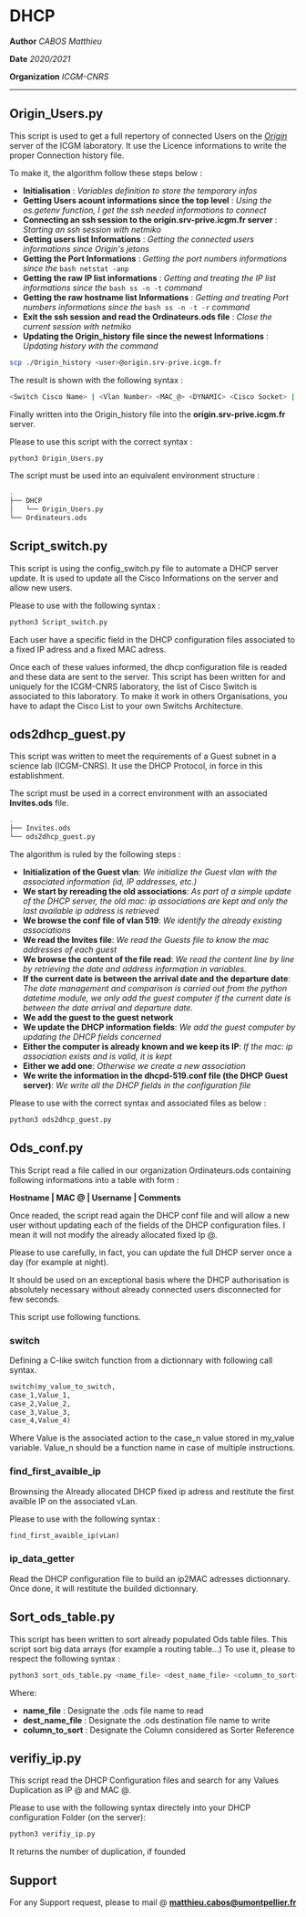 # DHCP


**Author** *CABOS Matthieu*

**Date**  *2020/2021*

**Organization** *ICGM-CNRS*

______________________________________________________________________________________________________

## Origin_Users.py

This script is used to get a full repertory of connected Users on the [*Origin*](https://fr.wikipedia.org/wiki/Origin_(logiciel)) server of the ICGM laboratory.
It use the Licence informations to write the proper Connection history file.

To make it, the algorithm follow these steps below :
* **Initialisation** : *Variables definition to store the temporary infos*
* **Getting Users acount informations since the top level** : *Using the os.getenv function, I get the ssh needed informations to connect*
* **Connecting an ssh session to the origin.srv-prive.icgm.fr server** : *Starting an ssh session with netmiko*
* **Getting users list Informations** : *Getting the connected users informations since Origin's jetons*
* **Getting the Port Informations** : *Getting the port numbers informations since the* ```bash netstat -anp ```
* **Getting the raw IP list informations** : *Getting and treating the IP list informations since the* ```bash ss -n -t``` *command*
* **Getting the raw hostname list Informations** : *Getting and treating Port numbers informations since the* ```bash ss -n -t -r``` *command*
* **Exit the ssh session and read the Ordinateurs.ods file** : *Close the current session with netmiko*
* **Updating the Origin_history file since the newest Informations** : *Updating history with the command*

```bash 
scp ./Origin_history <user>@origin.srv-prive.icgm.fr
```

The result is shown with the following syntax :

```bash
<Switch Cisco Name> | <Vlan Number> <MAC_@> <DYNAMIC> <Cisco Socket> | <Hostname> | <Departement> | <Ip_@> | <Socket Description> | <Timestamp>
```
Finally written into the Origin_history file into the **origin.srv-prive.icgm.fr** server.

Please to use this script with the correct syntax :

```bash
python3 Origin_Users.py
```

The script must be used into an equivalent environment structure :

```bash
.
├── DHCP
│   └── Origin_Users.py
└── Ordinateurs.ods
```

## Script_switch.py

This script is using the config_switch.py file to automate a DHCP server update.
It is used to update all the Cisco Informations on the server and allow new users.

Please to use with the following syntax :

```bash
python3 Script_switch.py
```

Each user have a specific field in the DHCP configuration files associated to a fixed IP adress and a fixed MAC adress.

Once each of these values informed, the dhcp configuration file is readed and these data are sent to the server.
This script has been written for and uniquely for the ICGM-CNRS laboratory, the list of Cisco Switch is associated to this laboratory.
To make it work in others Organisations, you have to adapt the Cisco List to your own Switchs Architecture.

## ods2dhcp_guest.py

This script was written to meet the requirements of a Guest subnet in a science lab (ICGM-CNRS).
It use the DHCP Protocol, in force in this establishment.


The script must be used in a correct environment with an associated **Invites.ods** file.

```bash
.
├── Invites.ods
└── ods2dhcp_guest.py
```


The algorithm is ruled by the following steps :
* **Initialization of the Guest vlan**: *We initialize the Guest vlan with the associated information (id, IP addresses, etc.)*
* **We start by rereading the old associations**: *As part of a simple update of the DHCP server, the old mac: ip associations are kept and only the last available ip address is retrieved*
* **We browse the conf file of vlan 519**: *We identify the already existing associations*
* **We read the Invites file**: *We read the Guests file to know the mac addresses of each guest*
* **We browse the content of the file read**: *We read the content line by line by retrieving the date and address information in variables.*
* **If the current date is between the arrival date and the departure date**: *The date management and comparison is carried out from the python datetime module, we only add the guest computer if the current date is between the date arrival and departure date.*
* **We add the guest to the guest network**
* **We update the DHCP information fields**: *We add the guest computer by updating the DHCP fields concerned*
* **Either the computer is already known and we keep its IP**: *If the mac: ip association exists and is valid, it is kept*
* **Either we add one**: *Otherwise we create a new association*
* **We write the information in the dhcpd-519.conf file (the DHCP Guest server)**: *We write all the DHCP fields in the configuration file*


Please to use with the correct syntax and associated files as below :

```bash
python3 ods2dhcp_guest.py
```

## Ods_conf.py

This Script read a file called in our organization Ordinateurs.ods containing following informations into a table with form :

**Hostname | MAC @ | Username | Comments**

Once readed, the script read again the DHCP conf file and will allow a new user without updating each of the fields of the DHCP configuration files.
I mean it will not modify the already allocated fixed Ip @.

Please to use carefully, in fact, you can update the full DHCP server once a day (for example at night).

It should be used on an exceptional basis where the DHCP authorisation is absolutely necessary without already connected users disconnected for few seconds.

This script use following functions.

### switch

Defining a C-like switch function from a dictionnary with following call syntax.

```python
switch(my_value_to_switch,
case_1,Value_1,
case_2,Value_2,
case_3,Value_3,
case_4,Value_4)
```

Where Value is the associated action to the case_n value stored in my_value variable.
Value_n should be a function name in case of multiple instructions.

### find_first_avaible_ip

Brownsing the Already allocated DHCP fixed ip adress and restitute the first avaible IP on the associated vLan.

Please to use with the following syntax :

```python
find_first_avaible_ip(vLan)
```

### ip_data_getter

Read the DHCP configuration file to build an ip2MAC adresses dictionnary.
Once done, it will restitute the builded dictionnary.

## Sort_ods_table.py

This script has been written to sort already populated Ods table files.
This script sort big data arrays (for example a routing table...)
To use it, please to respect the following syntax :

```bash
python3 sort_ods_table.py <name_file> <dest_name_file> <column_to_sort> 
```

Where:
* **name_file** : Designate the .ods file name to read
* **dest_name_file** : Designate the .ods destination file name to write
* **column_to_sort** : Designate the Column considered as Sorter Reference

## verifiy_ip.py

This script read the DHCP Configuration files and search for any Values Duplication as IP @ and MAC @.

Please to use with the following syntax directely into your DHCP configuration Folder (on the server):

```bash
python3 verifiy_ip.py
```

It returns the number of duplication, if founded

## Support

For any Support request, please to mail @ **matthieu.cabos@umontpellier.fr**
